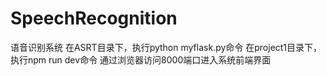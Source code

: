 # SpeechRecognition
语音识别系统
在ASRT目录下，执行python myflask.py命令
在project1目录下，执行npm run dev命令
通过浏览器访问8000端口进入系统前端界面
